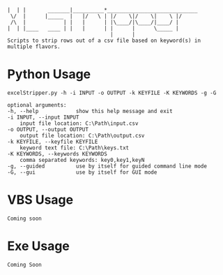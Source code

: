	|  | |       _______|__________*_____________________________
	 \/  |      |_____  |   |/   \ | |/    \|/    \|    \ |/   
	 /\  |            | |   |      | |\____/|\____/|____/ |    
	|  | |____   ____ | |   |      | |      |      \_____ |     
	                                 |      |
	Scripts to strip rows out of a csv file based on keyword(s) in multiple flavors.
	
# Python Usage
	
	excelStripper.py -h -i INPUT -o OUTPUT -k KEYFILE -K KEYWORDS -g -G
	
	optional arguments:
	-h, --help            show this help message and exit
	-i INPUT, --input INPUT
		input file location: C:\Path\input.csv
	-o OUTPUT, --output OUTPUT
		output file location: C:\Path\output.csv
	-k KEYFILE, --keyfile KEYFILE
		keyword text file: C:\Path\keys.txt
	-K KEYWORDS, --keywords KEYWORDS
		comma separated keywords: key0,key1,keyN
	-g, --guided          use by itself for guided command line mode
	-G, --gui             use by itself for GUI mode
  
# VBS Usage
	Coming soon
	

# Exe Usage
	Coming Soon